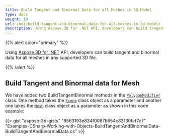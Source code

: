 ```yaml
---
title: Build Tangent and Binormal Data for all Meshes in 3D Model
type: docs
weight: 10
url: /net/build-tangent-and-binormal-data-for-all-meshes-in-3d-model/
description: Using Aspose.3D for .NET API, developers can build tangent and binormal data for all meshes in any supported 3D file.
---
```


{{% alert color="primary" %}}

Using [Aspose.3D for .NET](http://products.aspose.com/3d/net) API, developers can build tangent and binormal data for all meshes in any supported 3D file.

{{% /alert %}}
## **Build Tangent and Binormal data for Mesh**
We have added two BuildTangentBinormal methods in the [`PolygonModifier`](https://reference.aspose.com/3d/net/aspose.threed.entities/polygonmodifier) class. One method takes the [`Scene`](https://reference.aspose.com/3d/net/aspose.threed/scene) class object as a parameter and another one takes the [`Mesh`](https://reference.aspose.com/3d/net/aspose.threed.entities/mesh) class object as a parameter as shown in this code example:

{{< gist "aspose-3d-gists" "9563193e834f0087b554c83130fcf7c7" "Examples-CSharp-Working-with-Objects-BuildTangentAndBinormalData-BuildTangentAndBinormalData.cs" >}}
